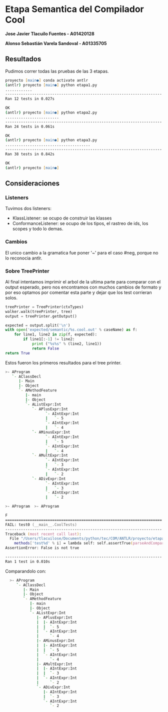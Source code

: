 # Etapa Semantica del Compilador Cool

**Jose Javier Tlacuilo Fuentes - A01420128**

**Alonso Sebastián Varela Sandoval - A01335705**

## Resultados

Pudimos correr todas las pruebas de las 3 etapas.

```zsh
proyecto [main●] conda activate antlr 
(antlr) proyecto [main●] python etapa1.py 
............
----------------------------------------------------------------------
Ran 12 tests in 0.027s

OK
(antlr) proyecto [main●] python etapa2.py 
........................
----------------------------------------------------------------------
Ran 24 tests in 0.061s

OK
(antlr) proyecto [main●] python etapa3.py 
......................................
----------------------------------------------------------------------
Ran 38 tests in 0.842s

OK
(antlr) proyecto [main●] 
```

## Consideraciones

### Listeners

Tuvimos dos listeners:
- KlassListener: se ocupo de construir las klasses
- ConformanceListener: se ocupo de los tipos, el rastreo de ids, los scopes y todo lo demas.

### Cambios

El unico cambio a la gramatica fue poner '~' para el caso #neg, porque no lo reconocia antlr.

### Sobre TreePrinter

Al final intentamos imprimir el arbol de la ultima parte para comparar con el output esperado, pero nos encontramos
con muchos cambios de formato y por eso optamos por comentar esta parte y dejar que los test corrieran solos.

```python
treePrinter = TreePrinter(ctxTypes)
walker.walk(treePrinter, tree)
output = treePrinter.getOutput()

expected = output.split('\n')
with open('expected/semantic/%s.cool.out' % caseName) as f:
    for line1, line2 in zip(f, expected):
        if line1[:-1] != line2:
            print ("%s%s" % (line2, line1))
            return False
return True
```

Estos fueron los primeros resultados para el tree printer.

```zsh
>- AProgram
   `- AClassDecl
      |- Main
      |- Object
      `- AMethodFeature
         |- main
         |- Object
         `- AListExpr:Int
            `- APlusExpr:Int
                  `- AIntExpr:Int
                  |   `- 5
                  `- AIntExpr:Int
                  |   `- 4
            `- AMinusExpr:Int
                  `- AIntExpr:Int
                  |   `- 5
                  `- AIntExpr:Int
                  |   `- 4
            `- AMultExpr:Int
                  `- AIntExpr:Int
                  |   `- 3
                  `- AIntExpr:Int
                  |   `- 2
            `- ADivExpr:Int
                  `- AIntExpr:Int
                  |   `- 3
                  `- AIntExpr:Int
                  |   `- 2

>- AProgram  >- AProgram

F
======================================================================
FAIL: test0 (__main__.CoolTests)
----------------------------------------------------------------------
Traceback (most recent call last):
  File "/Users/tlacuilose/Documents/python/tec/COM/ANTLR/proyecto/etapa3.py", line 82, in <lambda>
    methods['test%d' % i] = lambda self: self.assertTrue(parseAndCompare(cases[i]))
AssertionError: False is not true

----------------------------------------------------------------------
Ran 1 test in 0.010s
```
Comparandolo con:

```zsh
  >- AProgram
     `- AClassDecl
        |- Main
        |- Object
        `- AMethodFeature
           |- main
           |- Object
           `- AListExpr:Int
              |- APlusExpr:Int
              |  |- AIntExpr:Int
              |  |  `- 5
              |  `- AIntExpr:Int
              |     `- 4
              |- AMinusExpr:Int
              |  |- AIntExpr:Int
              |  |  `- 5
              |  `- AIntExpr:Int
              |     `- 4
              |- AMultExpr:Int
              |  |- AIntExpr:Int
              |  |  `- 3
              |  `- AIntExpr:Int
              |     `- 2
              `- ADivExpr:Int
                 |- AIntExpr:Int
                 |  `- 3
                 `- AIntExpr:Int
                    `- 2

```
